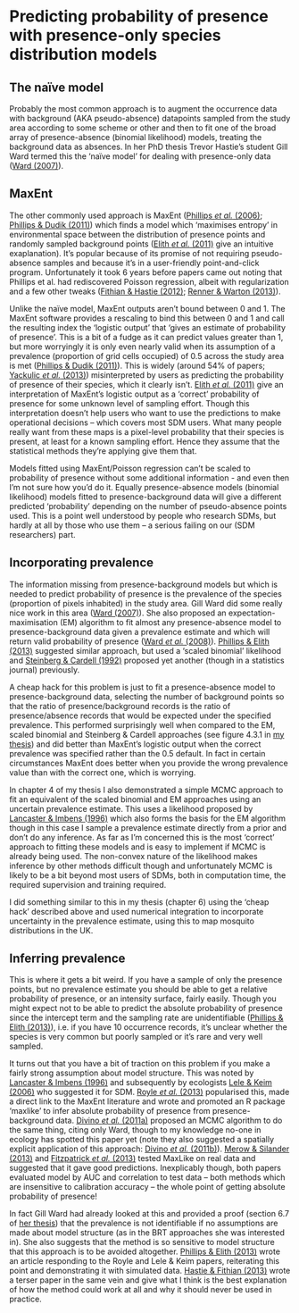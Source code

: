 # Predicting probability of presence with presence-only species distribution models

## The naïve model

Probably the most common approach is to augment the occurrence data with background (AKA pseudo-absence) datapoints sampled from the study area according to some scheme or other and then to fit one of the broad array of presence-absence (binomial likelihood) models, treating the background data as absences. In her PhD thesis Trevor Hastie’s student Gill Ward termed this the ‘naïve model’ for dealing with presence-only data ([Ward (2007)](http://www.stanford.edu/~hastie/THESES/Gill_Ward.pdf)).

## MaxEnt

The other commonly used approach is MaxEnt ([Phillips *et al.* (2006)](http://www.cs.princeton.edu/~schapire/papers/ecolmod.pdf); [Phillips & Dudik (2011)](http://onlinelibrary.wiley.com/doi/10.1111/j.0906-7590.2008.5203.x/abstract)) which finds a model which ‘maximises entropy’ in environmental space between the distribution of presence points and randomly sampled background points ([Elith *et al.* (2011)](http://www.research.att.com/export/sites/att_labs/techdocs/TD_100253.pdf) give an intuitive exaplanation). It’s popular because of its promise of not requiring pseudo-absence samples and because it’s in a user-friendly point-and-click program. Unfortunately it took 6 years before papers came out noting that Phillips et al. had rediscovered Poisson regression, albeit with regularization and a few other tweaks ([Fithian & Hastie (2012)](http://arxiv.org/abs/1207.6950); [Renner & Warton (2013)](http://onlinelibrary.wiley.com/doi/10.1111/j.1541-0420.2012.01824.x/abstract)).

Unlike the naïve model, MaxEnt outputs aren’t bound between 0 and 1. The MaxEnt software provides a rescaling to bind this between 0 and 1 and call the resulting index the ‘logistic output’ that ‘gives an estimate of probability of presence’. This is a bit of a fudge as it can predict values greater than 1, but more worryingly it is only even nearly valid when its assumption of a prevalence (proportion of grid cells occupied) of 0.5 across the study area is met ([Phillips & Dudik (2011)](http://onlinelibrary.wiley.com/doi/10.1111/j.0906-7590.2008.5203.x/abstract)). This is widely (around 54% of papers; [Yackulic *et al.* (2013)](http://onlinelibrary.wiley.com/doi/10.1111/2041-210x.12004/abstract)) misinterpreted by users as predicting the probability of presence of their species, which it clearly isn’t. [Elith *et al.* (2011)](http://www.research.att.com/export/sites/att_labs/techdocs/TD_100253.pdf) give an interpretation of MaxEnt’s logistic output as a ‘correct’ probability of presence for some unknown level of sampling effort. Though this interpretation doesn’t help users who want to use the predictions to make operational decisions – which covers most SDM users. What many people really want from these maps is a pixel-level probability that their species is present, at least for a known sampling effort. Hence they assume that the statistical methods they’re applying give them that.

Models fitted using MaxEnt/Poisson regression can’t be scaled to probability of presence without some additional information - and even then I’m not sure how you’d do it. Equally presence-absence models (binomial likelihood) models fitted to presence-background data will give a different predicted ‘probability’ depending on the number of pseudo-absence points used. This is a point well understood by people who research SDMs, but hardly at all by those who use them – a serious failing on our (SDM researchers) part.

## Incorporating prevalence

The information missing from presence-background models but which is needed to predict probability of presence is the prevalence of the species (proportion of pixels inhabited) in the study area. Gill Ward did some really nice work in this area ([Ward (2007)](http://www.stanford.edu/~hastie/THESES/Gill_Ward.pdf)). She also proposed an expectation-maximisation (EM) algorithm to fit almost any presence-absence model to presence-background data given a prevalence estimate and which will return  valid probability of presence ([Ward *et al.* (2008)](http://www.stanford.edu/~hastie/Papers/Ecology/POBiometrics.pdf)). [Phillips & Elith (2013)](http://www.esajournals.org/doi/abs/10.1890/12-1520.1) suggested similar approach, but used a ‘scaled binomial’ likelihood and [Steinberg & Cardell (1992)](http://www.tandfonline.com/doi/abs/10.1080/03610929208830787#.Ut1RqhBFBaQ) proposed yet another (though in a statistics journal) previously.

A cheap hack for this problem is just to fit a presence-absence model to presence-background data, selecting the number of background points so that the ratio of presence/background records is the ratio of presence/absence records that would be expected under the specified prevalence. This performed surprisingly well when compared to the EM, scaled binomial and Steinberg & Cardell approaches (see figure 4.3.1 in [my thesis](http://figshare.com/articles/PhD_thesis_Mapping_and_understanding_the_distributions_of_potential_vector_mosquitoes_in_the_UK_New_methods_and_applications/767289)) and did better than MaxEnt’s logistic output when the correct prevalence was specified rather than the 0.5 default. In fact in certain circumstances MaxEnt does better when you provide the wrong prevalence value than with the correct one, which is worrying.

In chapter 4 of my thesis I also demonstrated a simple MCMC approach to fit an equivalent of the scaled binomial and EM approaches using an uncertain prevalence estimate. This uses a likelihood proposed by [Lancaster & Imbens (1996)](http://scholar.harvard.edu/files/imbens/files/case-control_studies_with_contaminated_controls.pdf) which also forms the basis for the EM algorithm though in this case I sample a prevalence estimate directly from a prior and don’t do any inference. As far as I’m concerned this is the most ‘correct’ approach to fitting these models and is easy to implement if MCMC is already being used. The non-convex nature of the likelihood makes inference by other methods difficult though and unfortunately MCMC is likely to be a bit beyond most users of SDMs, both in computation time, the required supervision and training required.

I did something similar to this in my thesis (chapter 6) using the ‘cheap hack’ described above and used numerical integration to incorporate uncertainty in the prevalence estimate, using this to map mosquito distributions in the UK.

## Inferring prevalence

This is where it gets a bit weird. If you have a sample of only the presence points, but no prevalence estimate you should be able to get a relative probability of presence, or an intensity surface, fairly easily. Though you might expect not to be able to predict the absolute probability of presence since the intercept term and the sampling rate are unidentifiable ([Phillips & Elith (2013)](http://www.esajournals.org/doi/abs/10.1890/12-1520.1)), i.e. if you have 10 occurrence records, it’s unclear whether the species is very common but poorly sampled or it’s rare and very well sampled.

It turns out that you have a bit of traction on this problem if you make a fairly strong assumption about model structure. This was noted by [Lancaster & Imbens (1996)](http://scholar.harvard.edu/files/imbens/files/case-control_studies_with_contaminated_controls.pdf) and subsequently by ecologists [Lele & Keim (2006)]("http://www.esajournals.org/doi/abs/10.1890/0012-9658(2006)87%5B3021%3AWDAEOR%5D2.0.CO%3B2") who suggested it for SDM. [Royle *et al.* (2013)](http://onlinelibrary.wiley.com/doi/10.1111/j.2041-210X.2011.00182.x/pdf) popularised this, made a direct link to the MaxEnt literature and wrote and promoted an R package ‘maxlike’ to infer absolute probability of presence from presence-background data. [Divino *et al.* (2011a)](https://www.google.co.uk/url?sa=t&rct=j&q=&esrc=s&source=web&cd=1&cad=rja&ved=0CC8QFjAA&url=http%3A%2F%2Fwww.sciencedirect.com%2Fscience%2Farticle%2Fpii%2FS1878029611001356&ei=xFXdUuKxEO7H7Ab6hIHwCw&usg=AFQjCNG6JHr7EIuwL_xrL2YgNKFq2el2Sw&bvm=bv.59568121,d.ZGU) proposed an MCMC algorithm to do the same thing, citing only Ward, though to my knowledge no-one in ecology has spotted this paper yet (note they also suggested a spatially explicit application of this approach: [Divino *et al.* (2011b)](https://www.google.co.uk/url?sa=t&rct=j&q=&esrc=s&source=web&cd=2&cad=rja&ved=0CDoQFjAB&url=http%3A%2F%2Faisberg.unibg.it%2Fbitstream%2F10446%2F25257%2F1%2F23.pdf&ei=C1bdUv2mNaK07QbUzIHoDA&usg=AFQjCNE951ygqBHEGxVzVCYX5C-DzVn-MQ&bvm=bv.59568121,d.ZGU)). [Merow & Silander (2013)](http://onlinelibrary.wiley.com/doi/10.1111/2041-210X.12152/abstract) and [Fitzpatrick *et al.* (2013)](https://www.google.co.uk/url?sa=t&rct=j&q=&esrc=s&source=web&cd=1&cad=rja&ved=0CC8QFjAA&url=http%3A%2F%2Fwww.esajournals.org%2Fdoi%2Fabs%2F10.1890%2FES13-00066.1&ei=2lndUqXCB4nF7AaRhIHQAw&usg=AFQjCNGggaoGunYRR3f4H_AnqykOMaDV2A&bvm=bv.59568121,d.ZGU) tested MaxLike on real data and suggested that it gave good predictions. Inexplicably though, both papers evaluated model by AUC and correlation to test data – both methods which are insensitive to calibration accuracy – the whole point of getting absolute probability of presence!

In fact Gill Ward had already looked at this and provided a proof (section 6.7 of [her thesis](http://www.stanford.edu/~hastie/THESES/Gill_Ward.pdf)) that the prevalence is not identifiable if no assumptions are made about model structure (as in the BRT approaches she was interested in). She also suggests that the method is so sensitive to model structure that this approach is to be avoided altogether. [Phillips & Elith (2013)](http://www.esajournals.org/doi/abs/10.1890/12-1520.1) wrote an article responding to the Royle and Lele & Keim papers, reiterating this point and demonstrating it with simulated data.  [Hastie & Fithian (2013)](http://www.stanford.edu/~hastie/Papers/ECOGRAPHY_E0321.pdf) wrote a terser paper in the same vein and give what I think is the best explanation of how the method could work at all and why it should never be used in practice.

 